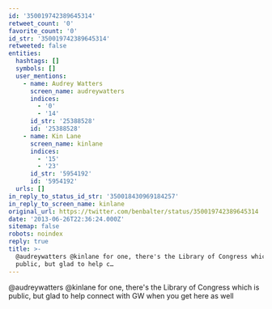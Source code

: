 ```yaml
---
id: '350019742389645314'
retweet_count: '0'
favorite_count: '0'
id_str: '350019742389645314'
retweeted: false
entities:
  hashtags: []
  symbols: []
  user_mentions:
    - name: Audrey Watters
      screen_name: audreywatters
      indices:
        - '0'
        - '14'
      id_str: '25388528'
      id: '25388528'
    - name: Kin Lane
      screen_name: kinlane
      indices:
        - '15'
        - '23'
      id_str: '5954192'
      id: '5954192'
  urls: []
in_reply_to_status_id_str: '350018430969184257'
in_reply_to_screen_name: kinlane
original_url: https://twitter.com/benbalter/status/350019742389645314
date: '2013-06-26T22:36:24.000Z'
sitemap: false
robots: noindex
reply: true
title: >-
  @audreywatters @kinlane for one, there's the Library of Congress which is
  public, but glad to help c…
---
```


@audreywatters @kinlane for one, there's the Library of Congress which is public, but glad to help connect with GW when you get here as well
